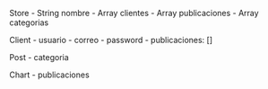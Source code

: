 Store
    - String nombre
    - Array clientes
    - Array publicaciones
    - Array categorias

Client
    - usuario
    - correo
    - password
    - publicaciones: []

Post
    - categoria

Chart
    - publicaciones